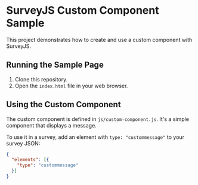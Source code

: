 # SurveyJS Custom Component Sample

This project demonstrates how to create and use a custom component with SurveyJS.

## Running the Sample Page

1. Clone this repository.
2. Open the `index.html` file in your web browser.

## Using the Custom Component

The custom component is defined in `js/custom-component.js`. It's a simple component that displays a message.

To use it in a survey, add an element with `type: "custommessage"` to your survey JSON:

```json
{
  "elements": [{
    "type": "custommessage"
  }]
}
```